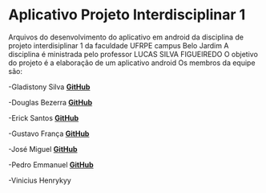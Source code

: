 # Aplicativo Projeto Interdisciplinar 1
 Arquivos do desenvolvimento do aplicativo em android da disciplina de projeto interdisiplinar 1 da faculdade UFRPE campus Belo Jardim
 A disciplina é ministrada pelo professor LUCAS SILVA FIGUEIREDO
 O objetivo do projeto é a elaboração de um aplicativo android
 Os membros da equipe são: 
 
  -Gladistony Silva  	**[GitHub](https://github.com/Gladistony)** 
  
  -Douglas Bezerra 		**[GitHub](https://github.com/DouglasBezerra01)** 
  
  -Erick Santos  		**[GitHub](https://github.com/Erickjonatthan)**
  
  -Gustavo França  		**[GitHub](https://github.com/gustavof0411)**
  
  -José Miguel			**[GitHub](https://github.com/JMiguelsilva2003)** 
  
  -Pedro Emmanuel		**[GitHub](https://github.com/Pedro-Emmanuel-G-C-Machado)** 
  
  -Vinicius Henrykyy 

